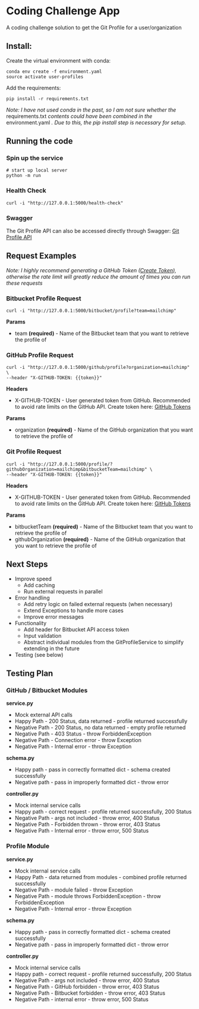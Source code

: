 # Coding Challenge App

A coding challenge solution to get the Git Profile for a user/organization

## Install:

Create the virtual environment with conda:
```
conda env create -f environment.yaml
source activate user-profiles
```

Add the requirements:
```
pip install -r requirements.txt
```

*Note: I have not used conda in the past, so I am not sure whether the* requirements.txt *contents could have been combined in the* environment.yaml *. Due to this, the pip install step is necessary for setup.*

## Running the code

### Spin up the service

```
# start up local server
python -m run
```


### Health Check

```
curl -i "http://127.0.0.1:5000/health-check"
```

### Swagger

The Git Profile API can also be accessed directly through Swagger: [Git Profile API](http://127.0.0.1:5000/)

## Request Examples

*Note: I highly recommend generating a GitHub Token ([Create Token](https://github.com/settings/tokens)), otherwise the rate limit will greatly reduce the amount of times you can run these requests*

### Bitbucket Profile Request

```
curl -i "http://127.0.0.1:5000/bitbucket/profile?team=mailchimp"
```

**Params**
- team **(required)** - Name of the Bitbucket team that you want to retrieve the profile of


### GitHub Profile Request

```
curl -i "http://127.0.0.1:5000/github/profile?organization=mailchimp" \
--header "X-GITHUB-TOKEN: {{token}}"
```

**Headers**
- X-GITHUB-TOKEN - User generated token from GitHub. Recommended to avoid rate limits on the GitHub API. Create token here: [GitHub Tokens](https://github.com/settings/tokens)

**Params**
- organization **(required)** - Name of the GitHub organization that you want to retrieve the profile of


### Git Profile Request

```
curl -i "http://127.0.0.1:5000/profile/?githubOrganization=mailchimp&bitbucketTeam=mailchimp" \
--header "X-GITHUB-TOKEN: {{token}}"
```

**Headers**
- X-GITHUB-TOKEN - User generated token from GitHub. Recommended to avoid rate limits on the GitHub API. Create token here: [GitHub Tokens](https://github.com/settings/tokens)

**Params**
- bitbucketTeam **(required)** - Name of the Bitbucket team that you want to retrieve the profile of
- githubOrganization **(required)** - Name of the GitHub organization that you want to retrieve the profile of


## Next Steps

- Improve speed
  - Add caching
  - Run external requests in parallel
- Error handling
  - Add retry logic on failed external requests (when necessary)
  - Extend Exceptions to handle more cases
  - Improve error messages
- Functionality
  - Add header for Bitbucket API access token
  - Input validation
  - Abstract individual modules from the GitProfileService to simplify extending in the future
- Testing (see below)

## Testing Plan

### GitHub / Bitbucket Modules

**service.py**
- Mock external API calls
- Happy Path - 200 Status, data returned - profile returned successfully
- Negative Path - 200 Status, no data returned - empty profile returned
- Negative Path - 403 Status - throw ForbiddenException
- Negative Path - Connection error - throw Exception
- Negative Path - Internal error - throw Exception

**schema.py**
- Happy path - pass in correctly formatted dict - schema created successfully
- Negative path - pass in improperly formatted dict - throw error

**controller.py**
- Mock internal service calls
- Happy path - correct request - profile returned successfully, 200 Status
- Negative Path - args not included - throw error, 400 Status
- Negative Path - Forbidden thrown - throw error, 403 Status
- Negative Path - Internal error - throw error, 500 Status

### Profile Module

**service.py**
- Mock internal service calls
- Happy Path - data returned from modules - combined profile returned successfully
- Negative Path - module failed - throw Exception
- Negative Path - module throws ForbiddenException - throw ForbiddenException
- Negative Path - Internal error - throw Exception

**schema.py**
- Happy path - pass in correctly formatted dict - schema created successfully
- Negative path - pass in improperly formatted dict - throw error

**controller.py**
- Mock internal service calls
- Happy path - correct request - profile returned successfully, 200 Status
- Negative Path - args not included - throw error, 400 Status
- Negative Path - GitHub forbidden - throw error, 403 Status
- Negative Path - Bitbucket forbidden - throw error, 403 Status
- Negative Path - internal error - throw error, 500 Status
